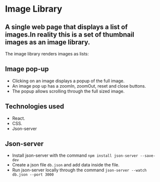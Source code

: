 # Image Library

## A single web page that displays a list of images.In reality this is a set of thumbnail images as an image library. 

The image library renders images as lists:

## Image pop-up
*  Clicking on an image displays a popup of the full image.
*  An image pop up has a zoomIn, zoomOut, reset and close buttons.
*  The popup allows scrolling through the full sized image.

## Technologies used
* React.
* CSS.
* Json-server

## Json-server
* Install json-server with the command `npm install json-server --save-dev`
* Create a json file `db.json` and add data inside the file.
* Run json-server locally through the command `json-server --watch db.json --port 3000`


<!-- http://localhost:3000/images -->

<!-- postgres://service_81v8_user:TIbOQUAL1ZULZ4vk0WfGQgUi4QiN0iY0@dpg-cfkub89mbjsn9eehgfh0-a/service_81v8 -->